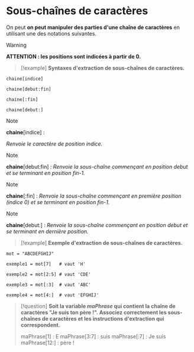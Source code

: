 # Sous-chaînes de caractères

On peut **on peut manipuler des parties d'une chaîne de caractères** en utilisant une des notations suivantes.

>[!warning]
>**ATTENTION : les positions sont indicées à partir de 0.**

>[!example]
>**Syntaxes d'extraction de sous-chaînes de caractères.**
```
chaine[indice]

chaine[debut:fin]

chaine[:fin]

chaine[debut:]
```

>[!note]
>**chaine**[indice] :
>
*Renvoie le caractère de position indice.*

>[!note]
>**chaine**[debut:fin] :
>*Renvoie la sous-chaîne commençant en position debut et se terminant en position fin-1.*

>[!note]
>**chaine**[:fin] :
>*Renvoie la sous-chaîne commençant en première position (indice 0) et se terminant en position fin-1.*

>[!note]
>**chaine**[debut:] :
>*Renvoie la sous-chaîne commençant en position debut et se terminant en dernière position.*

>[!example]
>**Exemple d'extraction de sous-chaînes de caractères.**
```
mot = "ABCDEFGHIJ"

exemple1 = mot[7]   # vaut 'H'

exemple2 = mot[2:5] # vaut 'CDE'

exemple3 = mot[:3]  # vaut 'ABC'

exemple4 = mot[4:]  # vaut 'EFGHIJ'
```

>[!question]
>**Soit la variable *maPhrase* qui contient la chaîne de caractères "Je suis ton père !".
>Associez correctement les sous-chaînes de caractères et les instructions d'extraction qui correspondent.**
>
>maPhrase[1] : E
>maPhrase[3:7] : suis
>maPhrase[:7] : Je suis
>maPhrase[12:] : père !


 
 
